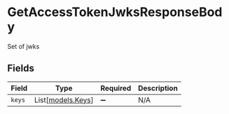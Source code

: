 # GetAccessTokenJwksResponseBody

Set of jwks


## Fields

| Field                                  | Type                                   | Required                               | Description                            |
| -------------------------------------- | -------------------------------------- | -------------------------------------- | -------------------------------------- |
| `keys`                                 | List[[models.Keys](../models/keys.md)] | :heavy_minus_sign:                     | N/A                                    |